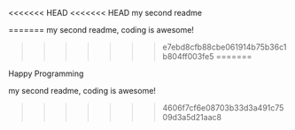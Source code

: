 <<<<<<< HEAD
<<<<<<< HEAD
my second readme

=======
my second readme, coding is awesome!
>>>>>>> e7ebd8cfb88cbe061914b75b36c1b804ff003fe5
=======

Happy Programming


my second readme, coding is awesome!

>>>>>>> 4606f7cf6e08703b33d3a491c7509d3a5d21aac8
